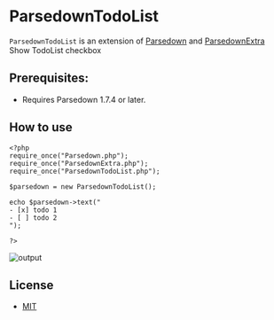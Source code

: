 # ParsedownTodoList
`ParsedownTodoList` is an extension of [Parsedown](https://github.com/erusev/parsedown) and [ParsedownExtra](https://github.com/erusev/parsedown-extra)  
Show TodoList checkbox

## Prerequisites:
- Requires Parsedown 1.7.4 or later.

## How to use
```
<?php
require_once("Parsedown.php");
require_once("ParsedownExtra.php");
require_once("ParsedownTodoList.php");

$parsedown = new ParsedownTodoList();

echo $parsedown->text("
- [x] todo 1
- [ ] todo 2
");

?>
```
![output](https://github.com/user-attachments/assets/2b311aff-0bb9-4c33-a0db-013f846758a1)

## License
- [MIT](https://opensource.org/license/MIT)
